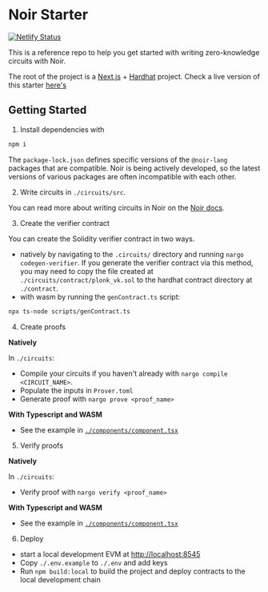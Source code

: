 # Noir Starter

[![Netlify Status](https://api.netlify.com/api/v1/badges/e4bd1ebc-6be1-4ed2-8be8-18f70382ae22/deploy-status)](https://app.netlify.com/sites/spiffy-lollipop-5d763a/deploys)

This is a reference repo to help you get started with writing zero-knowledge circuits with Noir.

The root of the project is a [Next.js](https://nextjs.org/) + [Hardhat](https://hardhat.org/)
project. Check a live version of this starter [here's](spiffy-lollipop-5d763a.netlify.app)

## Getting Started

1. Install dependencies with

```bash
npm i
```

The `package-lock.json` defines specific versions of the `@noir-lang` packages that are compatible.
Noir is being actively developed, so the latest versions of various packages are often incompatible
with each other.

2. Write circuits in `./circuits/src`.

You can read more about writing circuits in Noir on the [Noir docs](https://noir-lang.org/).

3. Create the verifier contract

You can create the Solidity verifier contract in two ways.

- natively by navigating to the `.circuits/` directory and running `nargo codegen-verifier`. If you
  generate the verifier contract via this method, you may need to copy the file created at
  `./circuits/contract/plonk_vk.sol` to the hardhat contract directory at `./contract`.
- with wasm by running the `genContract.ts` script:

```bash
npx ts-node scripts/genContract.ts
```

4. Create proofs

**Natively**

In `./circuits`:

- Compile your circuits if you haven't already with `nargo compile <CIRCUIT_NAME>`.
- Populate the inputs in `Prover.toml`
- Generate proof with `nargo prove <proof_name>`

**With Typescript and WASM**

- See the example in [`./components/component.tsx`](./components/component.tsx)

5. Verify proofs

**Natively**

In `./circuits`:

- Verify proof with `nargo verify <proof_name>`

**With Typescript and WASM**

- See the example in [`./components/component.tsx`](./components/component.tsx)

6. Deploy

- start a local development EVM at <http://localhost:8545>
- Copy `./.env.example` to `./.env` and add keys
- Run `npm build:local` to build the project and deploy contracts to the local development chain

